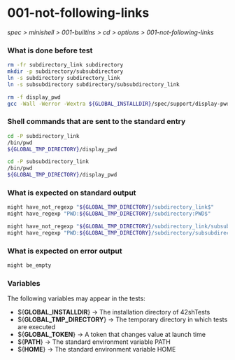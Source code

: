 # 001-not-following-links

*spec > minishell > 001-builtins > cd > options > 001-not-following-links*

### What is done before test

```bash
rm -fr subdirectory_link subdirectory
mkdir -p subdirectory/subsubdirectory
ln -s subdirectory subdirectory_link
ln -s subsubdirectory subdirectory/subsubdirectory_link

rm -f display_pwd
gcc -Wall -Werror -Wextra ${GLOBAL_INSTALLDIR}/spec/support/display-pwd/main.c -o display_pwd

```

### Shell commands that are sent to the standard entry

```bash
cd -P subdirectory_link
/bin/pwd
${GLOBAL_TMP_DIRECTORY}/display_pwd

cd -P subsubdirectory_link
/bin/pwd
${GLOBAL_TMP_DIRECTORY}/display_pwd

```

### What is expected on standard output

```bash
might have_not_regexp "${GLOBAL_TMP_DIRECTORY}/subdirectory_link$"
might have_regexp "PWD:${GLOBAL_TMP_DIRECTORY}/subdirectory:PWD$"

might have_not_regexp "${GLOBAL_TMP_DIRECTORY}/subdirectory_link/subsubdirectory_link$"
might have_regexp "PWD:${GLOBAL_TMP_DIRECTORY}/subdirectory/subsubdirectory:PWD$"

```

### What is expected on error output

```bash
might be_empty

```

### Variables

The following variables may appear in the tests:

* ${**GLOBAL_INSTALLDIR**} -> The installation directory of 42shTests
* ${**GLOBAL_TMP_DIRECTORY**} -> The temporary directory in which tests are executed
* ${**GLOBAL_TOKEN**} -> A token that changes value at launch time
* ${**PATH**} -> The standard environment variable PATH
* ${**HOME**} -> The standard environment variable HOME
